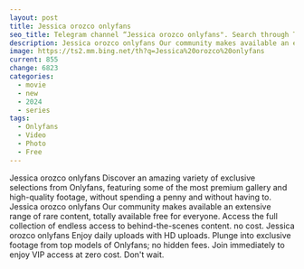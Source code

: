 ```yaml
---
layout: post
title: Jessica orozco onlyfans
seo_title: Telegram channel “Jessica orozco onlyfans". Search through Telegram channels. Catalog of telegram channels.
description: Jessica orozco onlyfans Our community makes available an extensive range of rare content
image: https://ts2.mm.bing.net/th?q=Jessica%20orozco%20onlyfans
current: 855
change: 6823
categories:
  - movie
  - new
  - 2024
  - series
tags: 
  - Onlyfans
  - Video
  - Photo
  - Free
---
```


Jessica orozco onlyfans Discover an amazing variety of exclusive selections from Onlyfans, featuring some of the most premium gallery and high-quality footage, without spending a penny and without having to. Jessica orozco onlyfans Our community makes available an extensive range of rare content, totally available free for everyone. Access the full collection of endless access to behind-the-scenes content. no cost. Jessica orozco onlyfans Enjoy daily uploads with HD uploads. Plunge into exclusive footage from top models of Onlyfans; no hidden fees. Join immediately to enjoy VIP access at zero cost. Don't wait.


